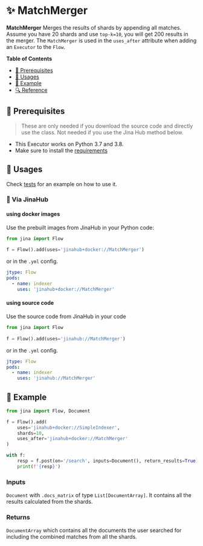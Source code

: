 # ✨ MatchMerger

**MatchMerger** Merges the results of shards by appending all matches. Assume you have 20 shards and use `top-k=10`, you will get 200 results in the merger.
The `MatchMerger` is used in the `uses_after` attribute when adding an `Executor` to the `Flow`.

**Table of Contents**

- [🌱 Prerequisites](#-prerequisites)
- [🚀 Usages](#-usages)
- [🎉️ Example](#-example)
- [🔍️ Reference](#-reference)


## 🌱 Prerequisites

> These are only needed if you download the source code and directly use the class. Not needed if you use the Jina Hub method below.

- This Executor works on Python 3.7 and 3.8. 
- Make sure to install the [requirements](requirements.txt)

## 🚀 Usages

Check [tests](tests) for an example on how to use it.

### 🚚 Via JinaHub

#### using docker images
Use the prebuilt images from JinaHub in your Python code: 

```python
from jina import Flow
	
f = Flow().add(uses='jinahub+docker://MatchMerger')
```

or in the `.yml` config.
	
```yaml
jtype: Flow
pods:
  - name: indexer
    uses: 'jinahub+docker://MatchMerger'
```

#### using source code
Use the source code from JinaHub in your code

```python
from jina import Flow
	
f = Flow().add(uses='jinahub://MatchMerger')
```

or in the `.yml` config.

```yaml
jtype: Flow
pods:
  - name: indexer
    uses: 'jinahub://MatchMerger'
```


## 🎉️ Example 

```python
from jina import Flow, Document

f = Flow().add(
    uses='jinahub+docker://SimpleIndexer', 
    shards=10,
    uses_after='jinahub+docker://MatchMerger'
)

with f:
    resp = f.post(on='/search', inputs=Document(), return_results=True)
    print(f'{resp}')
```

### Inputs 

`Document` with `.docs_matrix` of type `List[DocumentArray]`. It contains all the results calculated from the shards.

### Returns

`DocumentArray` which contains all the documents the user searched for including the combined matches from all the shards.


